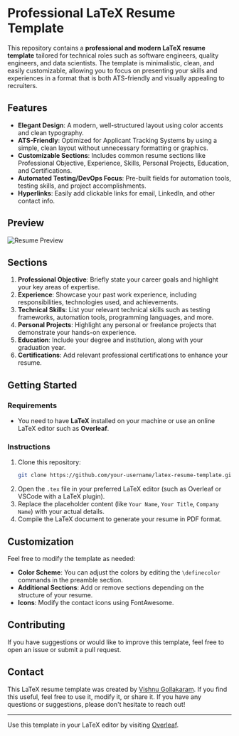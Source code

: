 # Professional LaTeX Resume Template

This repository contains a **professional and modern LaTeX resume template** tailored for technical roles such as software engineers, quality engineers, and data scientists. The template is minimalistic, clean, and easily customizable, allowing you to focus on presenting your skills and experiences in a format that is both ATS-friendly and visually appealing to recruiters.

## Features

- **Elegant Design**: A modern, well-structured layout using color accents and clean typography.
- **ATS-Friendly**: Optimized for Applicant Tracking Systems by using a simple, clean layout without unnecessary formatting or graphics.
- **Customizable Sections**: Includes common resume sections like Professional Objective, Experience, Skills, Personal Projects, Education, and Certifications.
- **Automated Testing/DevOps Focus**: Pre-built fields for automation tools, testing skills, and project accomplishments.
- **Hyperlinks**: Easily add clickable links for email, LinkedIn, and other contact info.

## Preview

![Resume Preview](link_to_image_if_any)

## Sections

1. **Professional Objective**: Briefly state your career goals and highlight your key areas of expertise.
2. **Experience**: Showcase your past work experience, including responsibilities, technologies used, and achievements.
3. **Technical Skills**: List your relevant technical skills such as testing frameworks, automation tools, programming languages, and more.
4. **Personal Projects**: Highlight any personal or freelance projects that demonstrate your hands-on experience.
5. **Education**: Include your degree and institution, along with your graduation year.
6. **Certifications**: Add relevant professional certifications to enhance your resume.

## Getting Started

### Requirements

- You need to have **LaTeX** installed on your machine or use an online LaTeX editor such as **Overleaf**.

### Instructions

1. Clone this repository:
    ```bash
    git clone https://github.com/your-username/latex-resume-template.git
    ```
2. Open the `.tex` file in your preferred LaTeX editor (such as Overleaf or VSCode with a LaTeX plugin).
3. Replace the placeholder content (like `Your Name`, `Your Title`, `Company Name`) with your actual details.
4. Compile the LaTeX document to generate your resume in PDF format.

## Customization

Feel free to modify the template as needed:
- **Color Scheme**: You can adjust the colors by editing the `\definecolor` commands in the preamble section.
- **Additional Sections**: Add or remove sections depending on the structure of your resume.
- **Icons**: Modify the contact icons using FontAwesome.

## Contributing

If you have suggestions or would like to improve this template, feel free to open an issue or submit a pull request.

## Contact

This LaTeX resume template was created by [Vishnu Gollakaram](mailto:vishnugollakaram2021@gmail.com). If you find this useful, feel free to use it, modify it, or share it. If you have any questions or suggestions, please don't hesitate to reach out!

---

Use this template in your LaTeX editor by visiting [Overleaf](https://www.overleaf.com/project/66fd9fdf4881bc8a75f8a589).

